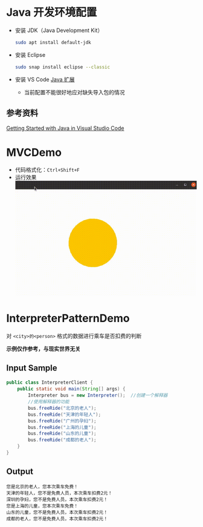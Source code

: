 # Java 开发环境配置

- 安装 JDK（Java Development Kit）

    ```bash
    sudo apt install default-jdk
    ```

- 安装 Eclipse

    ```bash
    sudo snap install eclipse --classic
    ```
- 安装 VS Code [Java 扩展](https://marketplace.visualstudio.com/items?itemName=vscjava.vscode-java-pack)
  - 当前配置不能很好地应对缺失导入包的情况

## 参考资料

[Getting Started with Java in Visual Studio Code](https://code.visualstudio.com/docs/java/java-tutorial)

# MVCDemo

- 代码格式化：`Ctrl+Shift+F`
- 运行效果<br>
![移动的黄球](img/demo.gif)

# InterpreterPatternDemo

对 `<city>的<person>` 格式的数据进行乘车是否扣费的判断

**示例仅作参考，与现实世界无关**

## Input Sample

```java
public class InterpreterClient {
	public static void main(String[] args) {
		Interpreter bus = new Interpreter();  //创建一个解释器
		//使用解释器的功能
		bus.freeRide("北京的老人");
		bus.freeRide("天津的年轻人");
		bus.freeRide("广州的孕妇");
		bus.freeRide("上海的儿童");
		bus.freeRide("山东的儿童");
		bus.freeRide("成都的老人");
	}
}
```

## Output

```
您是北京的老人，您本次乘车免费！
天津的年轻人，您不是免费人员，本次乘车扣费2元！
深圳的孕妇，您不是免费人员，本次乘车扣费2元！
您是上海的儿童，您本次乘车免费！
山东的儿童，您不是免费人员，本次乘车扣费2元！
成都的老人，您不是免费人员，本次乘车扣费2元！
```